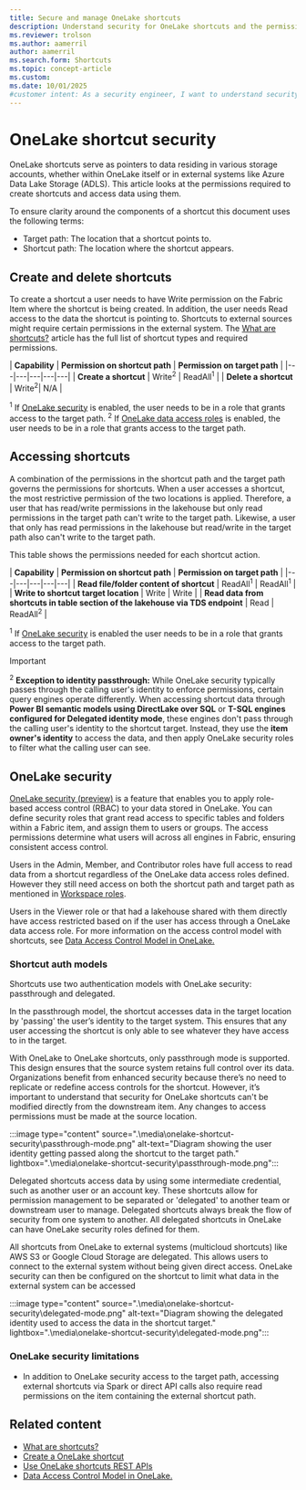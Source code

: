 ```yaml
---
title: Secure and manage OneLake shortcuts
description: Understand security for OneLake shortcuts and the permissions required for shortcut creation and data access.
ms.reviewer: trolson
ms.author: aamerril
author: aamerril
ms.search.form: Shortcuts
ms.topic: concept-article
ms.custom:
ms.date: 10/01/2025
#customer intent: As a security engineer, I want to understand security for OneLake shortcuts so that I can secure access to my data using roles and permissions.
---
```


# OneLake shortcut security

OneLake shortcuts serve as pointers to data residing in various storage accounts, whether within OneLake itself or in external systems like Azure Data Lake Storage (ADLS). This article looks at the permissions required to create shortcuts and access data using them.

To ensure clarity around the components of a shortcut this document uses the following terms:

* Target path: The location that a shortcut points to.
* Shortcut path: The location where the shortcut appears.

## Create and delete shortcuts

To create a shortcut a user needs to have Write permission on the Fabric Item where the shortcut is being created. In addition, the user needs Read access to the data the shortcut is pointing to. Shortcuts to external sources might require certain permissions in the external system. The [What are shortcuts?](./onelake-shortcuts.md) article has the full list of shortcut types and required permissions.

| **Capability** | **Permission on shortcut path** | **Permission on target path** |
|---|---|---|---|---|
| **Create a shortcut** | Write<sup>2</sup> | ReadAll<sup>1</sup> |
| **Delete a shortcut** | Write<sup>2</sup>| N/A |

<sup>1</sup> If [OneLake security](./security/get-started-onelake-security.md) is enabled, the user needs to be in a role that grants access to the target path.
<sup>2</sup> If [OneLake data access roles](./security/get-started-onelake-security.md) is enabled, the user needs to be in a role that grants access to the target path.

## Accessing shortcuts

A combination of the permissions in the shortcut path and the target path governs the permissions for shortcuts. When a user accesses a shortcut, the most restrictive permission of the two locations is applied. Therefore, a user that has read/write permissions in the lakehouse but only read permissions in the target path can't write to the target path. Likewise, a user that only has read permissions in the lakehouse but read/write in the target path also can't write to the target path.

This table shows the permissions needed for each shortcut action.

| **Capability** | **Permission on shortcut path** | **Permission on target path** |
|---|---|---|---|---|
| **Read file/folder content of shortcut** | ReadAll<sup>1</sup> | ReadAll<sup>1</sup> |
| **Write to shortcut target location** | Write | Write |
| **Read data from shortcuts in table section of the lakehouse via TDS endpoint** | Read | ReadAll<sup>2</sup> |

<sup>1</sup> If [OneLake security](./security/get-started-onelake-security.md) is enabled the user needs to be in a role that grants access to the target path.

> [!IMPORTANT]
> <sup>2</sup> **Exception to identity passthrough:** While OneLake security typically passes through the calling user's identity to enforce permissions, certain query engines operate differently. When accessing shortcut data through **Power BI semantic models using DirectLake over SQL** or **T-SQL engines configured for Delegated identity mode**, these engines don't pass through the calling user's identity to the shortcut target. Instead, they use the **item owner's identity** to access the data, and then apply OneLake security roles to filter what the calling user can see.
>

## OneLake security

[OneLake security (preview)](./security/get-started-onelake-security.md) is a feature that enables you to apply role-based access control (RBAC) to your data stored in OneLake. You can define security roles that grant read access to specific tables and folders within a Fabric item, and assign them to users or groups. The access permissions determine what users will across all engines in Fabric, ensuring consistent access control.

Users in the Admin, Member, and Contributor roles have full access to read data from a shortcut regardless of the OneLake data access roles defined. However they still need access on both the shortcut path and target path as mentioned in [Workspace roles](./security/get-started-security.md#workspace-permissions).

Users in the Viewer role or that had a lakehouse shared with them directly have access restricted based on if the user has access through a OneLake data access role. For more information on the access control model with shortcuts, see [Data Access Control Model in OneLake.](./security/data-access-control-model.md#shortcuts)

### Shortcut auth models

Shortcuts use two authentication models with OneLake security: passthrough and delegated.

In the passthrough model, the shortcut accesses data in the target location by 'passing' the user’s identity to the target system. This ensures that any user accessing the shortcut is only able to see whatever they have access to in the target.

With OneLake to OneLake shortcuts, only passthrough mode is supported. This design ensures that the source system retains full control over its data. Organizations benefit from enhanced security because there’s no need to replicate or redefine access controls for the shortcut. However, it’s important to understand that security for OneLake shortcuts can't be modified directly from the downstream item. Any changes to access permissions must be made at the source location.

:::image type="content" source=".\media\onelake-shortcut-security\passthrough-mode.png" alt-text="Diagram showing the user identity getting passed along the shortcut to the target path." lightbox=".\media\onelake-shortcut-security\passthrough-mode.png":::

Delegated shortcuts access data by using some intermediate credential, such as another user or an account key. These shortcuts allow for permission management to be separated or 'delegated' to another team or downstream user to manage. Delegated shortcuts always break the flow of security from one system to another. All delegated shortcuts in OneLake can have OneLake security roles defined for them.

All shortcuts from OneLake to external systems (multicloud shortcuts) like AWS S3 or Google Cloud Storage are delegated. This allows users to connect to the external system without being given direct access. OneLake security can then be configured on the shortcut to limit what data in the external system can be accessed

:::image type="content" source=".\media\onelake-shortcut-security\delegated-mode.png" alt-text="Diagram showing the delegated identity used to access the data in the shortcut target." lightbox=".\media\onelake-shortcut-security\delegated-mode.png":::

### OneLake security limitations

* In addition to OneLake security access to the target path, accessing external shortcuts via Spark or direct API calls also require read permissions on the item containing the external shortcut path.

## Related content

* [What are shortcuts?](./onelake-shortcuts.md)
* [Create a OneLake shortcut](create-onelake-shortcut.md)
* [Use OneLake shortcuts REST APIs](onelake-shortcuts-rest-api.md)
* [Data Access Control Model in OneLake.](./security/data-access-control-model.md#shortcuts)
